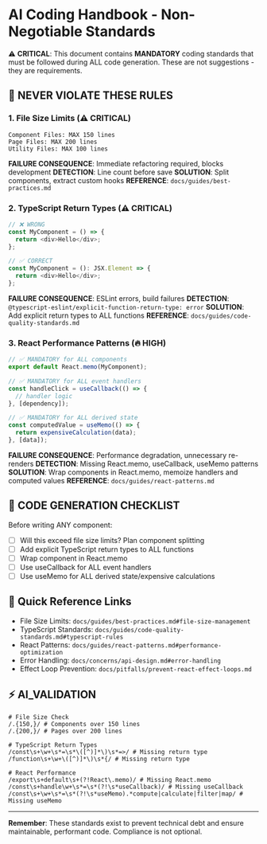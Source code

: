 # AI Coding Handbook - Non-Negotiable Standards

⚠️ **CRITICAL**: This document contains **MANDATORY** coding standards that must be followed during ALL code generation. These are not suggestions - they are requirements.

## 🚫 **NEVER VIOLATE THESE RULES**

### **1. File Size Limits (⚠️ CRITICAL)**
```
Component Files: MAX 150 lines
Page Files: MAX 200 lines  
Utility Files: MAX 100 lines
```
**FAILURE CONSEQUENCE**: Immediate refactoring required, blocks development
**DETECTION**: Line count before save
**SOLUTION**: Split components, extract custom hooks
**REFERENCE**: `docs/guides/best-practices.md`

### **2. TypeScript Return Types (⚠️ CRITICAL)**
```typescript
// ❌ WRONG
const MyComponent = () => {
  return <div>Hello</div>;
};

// ✅ CORRECT
const MyComponent = (): JSX.Element => {
  return <div>Hello</div>;
};
```
**FAILURE CONSEQUENCE**: ESLint errors, build failures
**DETECTION**: `@typescript-eslint/explicit-function-return-type: error`
**SOLUTION**: Add explicit return types to ALL functions
**REFERENCE**: `docs/guides/code-quality-standards.md`

### **3. React Performance Patterns (🔥 HIGH)**
```typescript
// ✅ MANDATORY for ALL components
export default React.memo(MyComponent);

// ✅ MANDATORY for ALL event handlers
const handleClick = useCallback(() => {
  // handler logic
}, [dependency]);

// ✅ MANDATORY for ALL derived state
const computedValue = useMemo(() => {
  return expensiveCalculation(data);
}, [data]);
```
**FAILURE CONSEQUENCE**: Performance degradation, unnecessary re-renders
**DETECTION**: Missing React.memo, useCallback, useMemo patterns
**SOLUTION**: Wrap components in React.memo, memoize handlers and computed values
**REFERENCE**: `docs/guides/react-patterns.md`

## 🎯 **CODE GENERATION CHECKLIST**

Before writing ANY component:
- [ ] Will this exceed file size limits? Plan component splitting
- [ ] Add explicit TypeScript return types to ALL functions
- [ ] Wrap component in React.memo
- [ ] Use useCallback for ALL event handlers
- [ ] Use useMemo for ALL derived state/expensive calculations

## 🔗 **Quick Reference Links**
- File Size Limits: `docs/guides/best-practices.md#file-size-management`
- TypeScript Standards: `docs/guides/code-quality-standards.md#typescript-rules`
- React Patterns: `docs/guides/react-patterns.md#performance-optimization`
- Error Handling: `docs/concerns/api-design.md#error-handling`
- Effect Loop Prevention: `docs/pitfalls/prevent-react-effect-loops.md`

## ⚡ **AI_VALIDATION**
```regex
# File Size Check
/.{150,}/ # Components over 150 lines
/.{200,}/ # Pages over 200 lines

# TypeScript Return Types
/const\s+\w+\s*=\s*\([^)]*\)\s*=>/ # Missing return type
/function\s+\w+\([^)]*\)\s*{/ # Missing return type

# React Performance
/export\s+default\s+(?!React\.memo)/ # Missing React.memo
/const\s+handle\w+\s*=\s*(?!\s*useCallback)/ # Missing useCallback
/const\s+\w+\s*=\s*(?!\s*useMemo).*compute|calculate|filter|map/ # Missing useMemo
```

---
**Remember**: These standards exist to prevent technical debt and ensure maintainable, performant code. Compliance is not optional.

